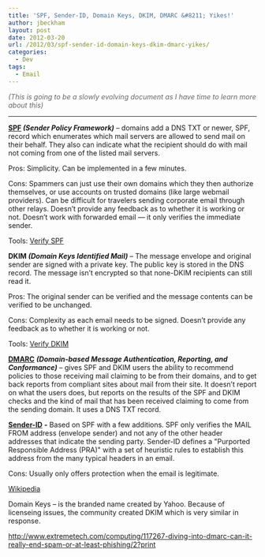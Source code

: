 ```yaml
---
title: 'SPF, Sender-ID, Domain Keys, DKIM, DMARC &#8211; Yikes!'
author: jbeckham
layout: post
date: 2012-03-20
url: /2012/03/spf-sender-id-domain-keys-dkim-dmarc-yikes/
categories:
  - Dev
tags:
  - Email
---
```

_<font color="#666666">(This is going to be a slowly evolving document as I have time to learn more about this)</font>_

****

**<a href="http://www.openspf.org/" target="_blank">SPF</a> _(Sender Policy Framework)_** &#8211; domains add a DNS TXT or newer, SPF, record which enumerates which mail servers are allowed to send mail on their behalf. They also can indicate what the recipient should do with mail not coming from one of the listed mail servers.

Pros: Simplicity. Can be implemented in a few minutes.

Cons: Spammers can just use their own domains which they then authorize themselves, or use accounts on trusted domains (like large webmail providers). Can be difficult for travelers sending corporate email through other relays. Doesn&#8217;t provide any feedback as to whether it is working or not. Doesn&#8217;t work with forwarded email &#8212; it only verifies the immediate sender.

Tools: <a href="http://www.kitterman.com/spf/validate.html" target="_blank">Verify SPF</a>

**DKIM _(Domain Keys Identified Mail)_** &#8211; The message envelope and original sender are signed with a private key. The public key is stored in the DNS record. The message isn&#8217;t encrypted so that none-DKIM recipients can still read it.

Pros: The original sender can be verified and the message contents can be verified to be unchanged.

Cons: Complexity as each email needs to be signed. Doesn&#8217;t provide any feedback as to whether it is working or not.

Tools: <a href="http://dkimcore.org/c/keycheck" target="_blank">Verify DKIM</a>

<a href="http://www.dmarc.org/" target="_blank"><strong>DMARC</strong></a> **_(Domain-based Message Authentication, Reporting, and Conformance)_** &#8211; gives SPF and DKIM users the ability to recommend policies to those receiving mail claiming to be from their domains, and to get back reports from compliant sites about mail from their site. It doesn&#8217;t report on what the users does, but reports on the results of the SPF and DKIM checks and the kind of mail that has been received claiming to come from the sending domain. It uses a DNS TXT record.

<a href="www.microsoft.com/senderid" target="_blank"><strong>Sender-ID</strong></a> **-** Based on SPF with a few additions. SPF only verifies the MAIL FROM address (envelope sender) and not any of the other header addresses that indicate the sending party. Sender-ID defines a "Purported Responsible Address (PRA)" with a set of heuristic rules to establish this address from the many typical headers in an email.

Cons: Usually only offers protection when the email is legitimate.

<a href="http://en.wikipedia.org/wiki/Sender_ID" target="_blank">Wikipedia</a>

Domain Keys &#8211; is the branded name created by Yahoo. Because of licenseing issues, the community created DKIM which is very similar in response.

<http://www.extremetech.com/computing/117267-diving-into-dmarc-can-it-really-end-spam-or-at-least-phishing/2?print>